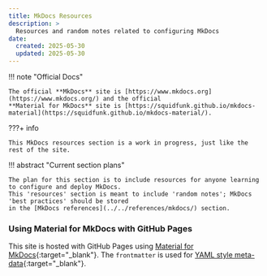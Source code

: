 ```yaml
---
title: MkDocs Resources
description: >
  Resources and random notes related to configuring MkDocs
date:
  created: 2025-05-30
  updated: 2025-05-30
---
```


<!--- Do not use a H1 element when the title is set in the frontmatter --->
<!--- # MkDocs Resources --->


!!! note "Official Docs"

    The official **MkDocs** site is [https://www.mkdocs.org](https://www.mkdocs.org/) and the official 
    **Material for MkDocs** site is [https://squidfunk.github.io/mkdocs-material](https://squidfunk.github.io/mkdocs-material/).

???+ info

    This MkDocs resources section is a work in progress, just like the rest of the site.


!!! abstract "Current section plans"

    The plan for this section is to include resources for anyone learning to configure and deploy MkDocs.
    This 'resources' section is meant to include 'random notes'; MkDocs 'best practices' should be stored 
    in the [MkDocs references](../../references/mkdocs/) section. 



### Using Material for MkDocs with GitHub Pages

This site is hosted with GitHub Pages using [Material for MkDocs](https://squidfunk.github.io/mkdocs-material/){:target="_blank"}. The `frontmatter` is used for [YAML style meta-data](https://www.mkdocs.org/user-guide/writing-your-docs/#yaml-style-meta-data){:target="_blank"}.
